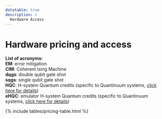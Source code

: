 ```yaml
---
datatable: true
description: >
  Hardware Access
---
```


# Hardware pricing and access

**List of acronyms:**  
**EM**: error mitigation  
**CIM**: Coherent Ising Machine  
**dqgs**: double qubit gate shot  
**sqgs**: single qubit gate shot  
**HQC**: H-system Quantum credits (specific to Quantinuum systems, <a href="https://learn.microsoft.com/en-us/azure/quantum/pricing?tabs=tabid-paygo%2Ctabid-paygoPasqal%2Ctabid-H2#quantinuum">click here for details</a>)  
**eHQC**: emulator H-system Quantum credits (specific to Quantinuum systems, <a href="https://learn.microsoft.com/en-us/azure/quantum/pricing?tabs=tabid-paygo%2Ctabid-paygoPasqal%2Ctabid-H2#quantinuum">click here for details</a>)  

{% include tables/pricing-table.html %}

<script type="text/javascript">
    $(document).ready(function() {
      $('.pricing-table').DataTable(
        {
          "pageLength": 10,
          "drawCallback": function(settings){ 
            MathJax.Hub.Queue(["Typeset", MathJax.Hub]); 
          }
        } 
      );
    });
</script>